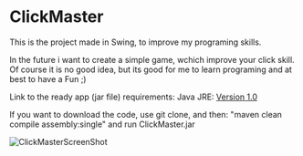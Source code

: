# ClickMaster
This is the project made in Swing, to improve my programing skills. 


In the future i want to create a simple game, wchich improve your click skill. Of course it is no good idea, but its good for me to learn programing
and at best to have a Fun ;)

Link to the ready app (jar file) requirements: Java JRE:
[Version 1.0](https://github.com/Ligulik/ClickMaster/releases)

If you want to download the code, use git clone, and then:
"maven clean compile assembly:single" and run ClickMaster.jar


![ClickMasterScreenShot](https://user-images.githubusercontent.com/60988481/76013754-c2c89300-5f18-11ea-9cf1-0c1cacc2568f.PNG)
